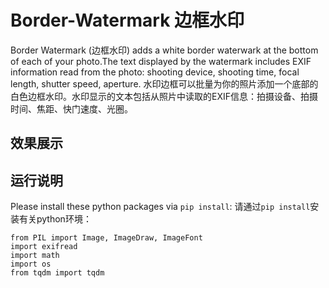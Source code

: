 # Border-Watermark 边框水印
Border Watermark (边框水印) adds a white border waterwark at the bottom of each of your photo.The text displayed by the watermark includes EXIF information read from the photo: shooting device, shooting time, focal length, shutter speed, aperture.
水印边框可以批量为你的照片添加一个底部的白色边框水印。水印显示的文本包括从照片中读取的EXIF信息：拍摄设备、拍摄时间、焦距、快门速度、光圈。


## 效果展示

## 运行说明
Please install these python packages via `pip install`:
请通过`pip install`安装有关python环境：
```
from PIL import Image, ImageDraw, ImageFont
import exifread
import math
import os
from tqdm import tqdm
```
